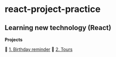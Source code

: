 # react-project-practice
## Learning new technology (React)

**Projects**

  🔗 [1. Birthday reminder](https://github.com/vanja-veapi/react-project-practice/tree/main/01-birthday-reminder/setup)
  🔗 [2. Tours](https://github.com/vanja-veapi/react-project-practice/tree/main/02-tours/setup)
